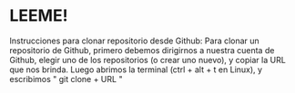 LEEME!
======

Instrucciones para clonar repositorio desde Github:
    Para clonar un repositorio de Github, primero debemos dirigirnos a nuestra cuenta de Github, elegir uno de los repositorios (o crear uno nuevo), y copiar la URL que nos brinda. 
    Luego abrimos la terminal (ctrl + alt + t en Linux), y escribimos " git clone + URL "